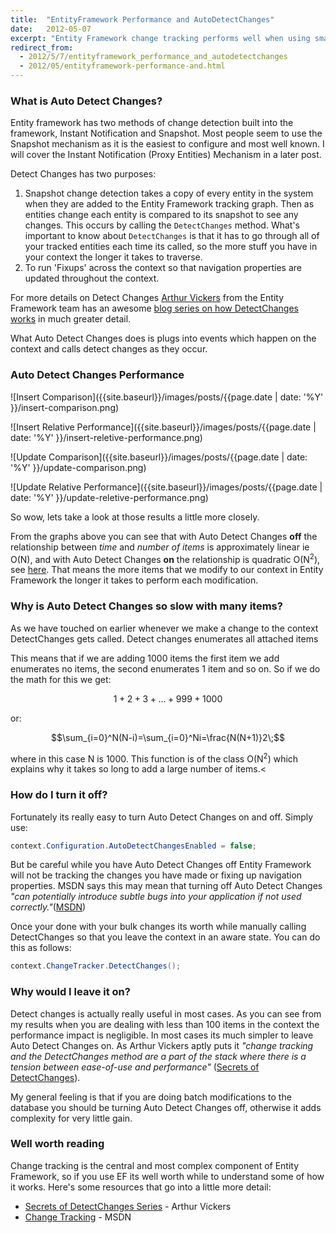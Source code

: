 ```yaml
---
title:  "EntityFramework Performance and AutoDetectChanges"
date:   2012-05-07
excerpt: "Entity Framework change tracking performs well when using small sets of data however as the number of changes grows it becomes inefficient. In this post we look at what causes this degradation and how we can tune EF to perform better with large data sets."
redirect_from:
  - 2012/5/7/entityframework_performance_and_autodetectchanges
  - 2012/05/entityframework-performance-and.html
---
```


### What is Auto Detect Changes?
Entity framework has two methods of change detection built into the framework, Instant Notification and Snapshot. Most people seem to use the Snapshot mechanism as it is the easiest to configure and most well known. I will cover the Instant Notification (Proxy Entities) Mechanism in a later post.

Detect Changes has two purposes:

 1. Snapshot change detection takes a copy of every entity in the system when they are added to the Entity Framework tracking graph. Then as entities change each entity is compared to its snapshot to see any changes. This occurs by calling the `DetectChanges` method. What's important to know about `DetectChanges` is that it has to go through all of your tracked entities each time its called, so the more stuff you have in your context the longer it takes to traverse.
 2. To run 'Fixups' across the context so that navigation properties are updated throughout the context.

For more details on Detect Changes [Arthur Vickers](http://blog.oneunicorn.com/) from the Entity Framework team has an awesome [blog series on how DetectChanges works](http://blog.oneunicorn.com/2012/03/10/secrets-of-detectchanges-part-1-what-does-detectchanges-do/) in much greater detail.

What Auto Detect Changes does is plugs into events which happen on the context and calls detect changes as they occur.

### Auto Detect Changes Performance

![Insert Comparison]({{site.baseurl}}/images/posts/{{page.date | date: '%Y' }}/insert-comparison.png)

![Insert Relative Performance]({{site.baseurl}}/images/posts/{{page.date | date: '%Y' }}/insert-reletive-performance.png)

![Update Comparison]({{site.baseurl}}/images/posts/{{page.date | date: '%Y' }}/update-comparison.png)

![Update Relative Performance]({{site.baseurl}}/images/posts/{{page.date | date: '%Y' }}/update-reletive-performance.png)

So wow, lets take a look at those results a little more closely.

From the graphs above you can see that with Auto Detect Changes **off** the relationship between *time* and *number of items* is approximately linear ie O(N), and with Auto Detect Changes **on** the relationship is quadratic O(N<sup>2</sup>), see [here](http://math.stackexchange.com/a/138301/30204). That means the more items that we modify to our context in Entity Framework the longer it takes to perform each modification.

### Why is Auto Detect Changes so slow with many items?

As we have touched on earlier whenever we make a change to the context DetectChanges gets called. Detect changes enumerates all attached items

This means that if we are adding 1000 items the first item we add enumerates no items, the second enumerates 1 item and so on. So if we do the math for this we get:

$$1 + 2 + 3 + ... + 999 + 1000$$

or:

$$\sum_{i=0}^N(N-i)=\sum_{i=0}^Ni=\frac{N(N+1)}2\;$$

where in this case N is 1000. This function is of the class O(N<sup>2</sup>) which explains why it takes so long to add a large number of items.<

### How do I turn it off?

Fortunately its really easy to turn Auto Detect Changes on and off. Simply use:

```csharp
context.Configuration.AutoDetectChangesEnabled = false;
```

But be careful while you have Auto Detect Changes off Entity Framework will not be tracking the changes you have made or fixing up navigation properties. MSDN says this may mean that turning off Auto Detect Changes *"can potentially introduce subtle bugs into your application if not used correctly."*([MSDN][1])

Once your done with your bulk changes its worth while manually calling DetectChanges so that you leave the context in an aware state. You can do this as follows:

```csharp
context.ChangeTracker.DetectChanges();
```

### Why would I leave it on?

Detect changes is actually really useful in most cases. As you can see from my results when you are dealing with less than 100 items in the context the performance impact is negligible. In most cases its much simpler to leave Auto Detect Changes on. As Arthur Vickers aptly puts it *"change tracking and the DetectChanges method are a part of the stack where there is a tension between ease-of-use and performance"* ([Secrets of DetectChanges](http://blog.oneunicorn.com/2012/03/10/secrets-of-detectchanges-part-1-what-does-detectchanges-do/)).

My general feeling is that if you are doing batch modifications to the database you should be turning Auto Detect Changes off, otherwise it adds complexity for very little gain.

### Well worth reading

Change tracking is the central and most complex component of Entity Framework, so if you use EF its well worth while to understand some of how it works. Here's some resources that go into a little more detail:

 - [Secrets of DetectChanges Series](http://blog.oneunicorn.com/2012/03/10/secrets-of-detectchanges-part-1-what-does-detectchanges-do/) - Arthur Vickers
 - [Change Tracking][2] - MSDN


[1]:http://msdn.microsoft.com/en-us/library/gg696177(v=vs.103).aspx
[2]:http://msdn.microsoft.com/en-us/library/gg696177(v=vs.103).aspx

<script type="text/javascript" src="http://cdn.mathjax.org/mathjax/latest/MathJax.js?config=TeX-AMS-MML_HTMLorMML" async>
